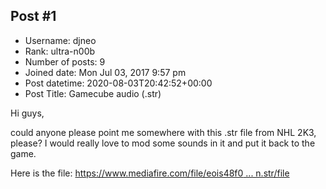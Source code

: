 ## Post #1
- Username: djneo
- Rank: ultra-n00b
- Number of posts: 9
- Joined date: Mon Jul 03, 2017 9:57 pm
- Post datetime: 2020-08-03T20:42:52+00:00
- Post Title: Gamecube audio (.str)

Hi guys,

could anyone please point me somewhere with this .str file from NHL 2K3, please?
I would really love to mod some sounds in it and put it back to the game.

Here is the file: [https://www.mediafire.com/file/eois48f0 ... n.str/file](https://www.mediafire.com/file/eois48f0t5585r9/common.str/file)
